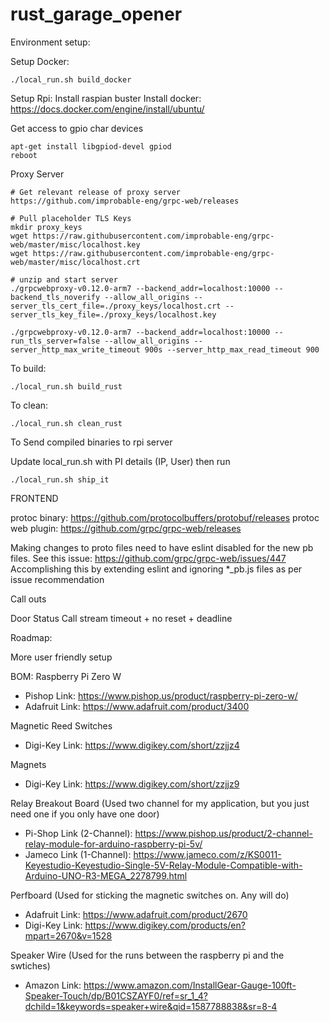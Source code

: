 # rust_garage_opener

Environment setup:

Setup Docker:
```
./local_run.sh build_docker
```

Setup Rpi:
Install raspian buster
Install docker: https://docs.docker.com/engine/install/ubuntu/

Get access to gpio char devices
```
apt-get install libgpiod-devel gpiod
reboot
```

Proxy Server

```
# Get relevant release of proxy server
https://github.com/improbable-eng/grpc-web/releases

# Pull placeholder TLS Keys
mkdir proxy_keys
wget https://raw.githubusercontent.com/improbable-eng/grpc-web/master/misc/localhost.key
wget https://raw.githubusercontent.com/improbable-eng/grpc-web/master/misc/localhost.crt

# unzip and start server
./grpcwebproxy-v0.12.0-arm7 --backend_addr=localhost:10000 --backend_tls_noverify --allow_all_origins --server_tls_cert_file=./proxy_keys/localhost.crt --server_tls_key_file=./proxy_keys/localhost.key

./grpcwebproxy-v0.12.0-arm7 --backend_addr=localhost:10000 --run_tls_server=false --allow_all_origins --server_http_max_write_timeout 900s --server_http_max_read_timeout 900
```

To build:

```
./local_run.sh build_rust
```

To clean:

```
./local_run.sh clean_rust
```

To Send compiled binaries to rpi server

Update local_run.sh with PI details (IP, User) then run
```
./local_run.sh ship_it
```

FRONTEND

protoc binary: https://github.com/protocolbuffers/protobuf/releases
protoc web plugin: https://github.com/grpc/grpc-web/releases

Making changes to proto files need to have eslint disabled for the new pb files. See this issue: https://github.com/grpc/grpc-web/issues/447
Accomplishing this by extending eslint and ignoring *_pb.js files as per issue recommendation




Call outs

Door Status Call stream timeout + no reset + deadline

Roadmap:

More user friendly setup


BOM:
Raspberry Pi Zero W
* Pishop Link: https://www.pishop.us/product/raspberry-pi-zero-w/
* Adafruit Link: https://www.adafruit.com/product/3400

Magnetic Reed Switches
* Digi-Key Link: https://www.digikey.com/short/zzjjz4

Magnets
* Digi-Key Link: https://www.digikey.com/short/zzjjz9

Relay Breakout Board (Used two channel for my application, but you just need one if you only have one door)
* Pi-Shop Link (2-Channel): https://www.pishop.us/product/2-channel-relay-module-for-arduino-raspberry-pi-5v/
* Jameco Link (1-Channel): https://www.jameco.com/z/KS0011-Keyestudio-Keyestudio-Single-5V-Relay-Module-Compatible-with-Arduino-UNO-R3-MEGA_2278799.html

Perfboard (Used for sticking the magnetic switches on. Any will do)
* Adafruit Link: https://www.adafruit.com/product/2670
* Digi-Key Link: https://www.digikey.com/products/en?mpart=2670&v=1528

Speaker Wire (Used for the runs between the raspberry pi and the swtiches)
* Amazon Link: https://www.amazon.com/InstallGear-Gauge-100ft-Speaker-Touch/dp/B01CSZAYF0/ref=sr_1_4?dchild=1&keywords=speaker+wire&qid=1587788838&sr=8-4
